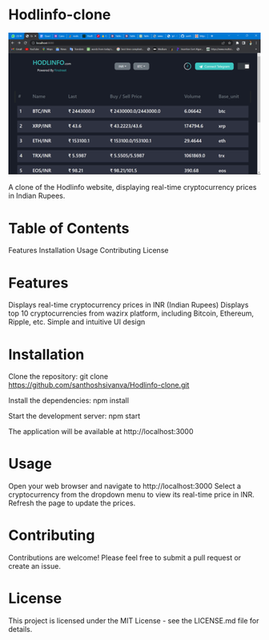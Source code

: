# Hodlinfo-clone

![alt text](https://github.com/santhoshsivanva/Hodlinfo-clone/blob/main/Screenshot%20(48).png)

A clone of the Hodlinfo website, displaying real-time cryptocurrency prices in Indian Rupees.

# Table of Contents
Features
Installation
Usage
Contributing
License

# Features
Displays real-time cryptocurrency prices in INR (Indian Rupees)
Displays top 10 cryptocurrencies from wazirx platform, including Bitcoin, Ethereum, Ripple, etc.
Simple and intuitive UI design

# Installation
Clone the repository:
git clone https://github.com/santhoshsivanva/Hodlinfo-clone.git

Install the dependencies:
npm install

Start the development server:
npm start

The application will be available at http://localhost:3000

# Usage
Open your web browser and navigate to http://localhost:3000
Select a cryptocurrency from the dropdown menu to view its real-time price in INR.
Refresh the page to update the prices.

# Contributing
Contributions are welcome! Please feel free to submit a pull request or create an issue.

# License
This project is licensed under the MIT License - see the LICENSE.md file for details.
